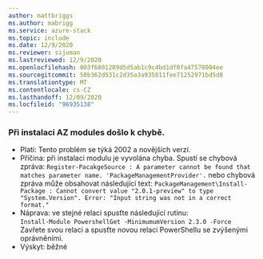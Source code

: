 ```yaml
---
author: mattbriggs
ms.author: mabrigg
ms.service: azure-stack
ms.topic: include
ms.date: 12/9/2020
ms.reviewer: sijuman
ms.lastreviewed: 12/9/2020
ms.openlocfilehash: 003f6801209d5d5ab1c9c4bd1df0fa47578004ee
ms.sourcegitcommit: 50b362d531c2d35a3a935811fee71252971bd5d8
ms.translationtype: MT
ms.contentlocale: cs-CZ
ms.lasthandoff: 12/09/2020
ms.locfileid: "96935138"
---
```

### <a name="error-thrown-when-installing-the-az-modules"></a>Při instalaci AZ modules došlo k chybě.

- Platí: Tento problém se týká 2002 a novějších verzí.
- Příčina: při instalaci modulu je vyvolána chyba. Spustí se chybová zpráva: `Register-PacakgeSource : A parameter cannot be found that matches parameter name. 'PackageManagementProvider'.` nebo chybová zpráva může obsahovat následující text: `PackageManagement\Install-Package : Cannot convert value "2.0.1-preview" to type "System.Version". Error: "Input string was not in a correct format."`
- Náprava: ve stejné relaci spusťte následující rutinu:  
    `Install-Module PowershellGet -MinimumumVersion 2.3.0 -Force`  
Zavřete svou relaci a spusťte novou relaci PowerShellu se zvýšenými oprávněními.
- Výskyt: běžné